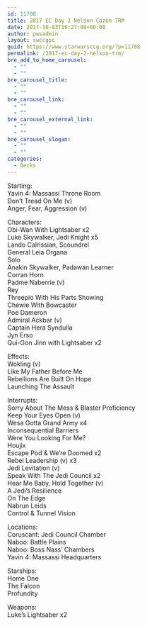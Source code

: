 ```yaml
---
id: 11708
title: 2017 EC Day 2 Nelson Cazon TRM
date: 2017-10-03T16:27:08+00:00
author: pwsadmin
layout: swccgpc
guid: https://www.starwarsccg.org/?p=11708
permalink: /2017-ec-day-2-nelson-trm/
bre_add_to_home_carousel:
  - ""
  - ""
bre_carousel_title:
  - ""
  - ""
bre_carousel_link:
  - ""
  - ""
bre_carousel_external_link:
  - ""
  - ""
bre_carousel_slogan:
  - ""
  - ""
categories:
  - Decks
---
```

Starting:  
Yavin 4: Massassi Throne Room  
Don’t Tread On Me (v)  
Anger, Fear, Aggression (v)

Characters:  
Obi-Wan With Lightsaber x2  
Luke Skywalker, Jedi Knight x5  
Lando Calrissian, Scoundrel  
General Leia Organa  
Solo  
Anakin Skywalker, Padawan Learner  
Corran Horn  
Padme Naberrie (v)  
Rey  
Threepio With His Parts Showing  
Chewie With Bowcaster  
Poe Dameron  
Admiral Ackbar (v)  
Captain Hera Syndulla  
Jyn Erso  
Qui-Gon Jinn with Lightsaber x2

Effects:  
Wokling (v)  
Like My Father Before Me  
Rebellions Are Built On Hope  
Launching The Assault

Interrupts:  
Sorry About The Mess & Blaster Proficiency  
Keep Your Eyes Open (v)  
Wesa Gotta Grand Army x4  
Inconsequential Barriers  
Were You Looking For Me?  
Houjix  
Escape Pod & We’re Doomed x2  
Rebel Leadership (v) x3  
Jedi Levitation (v)  
Speak With The Jedi Council x2  
Hear Me Baby, Hold Together (v)  
A Jedi’s Resilience  
On The Edge  
Nabrun Leids  
Control & Tunnel Vision

Locations:  
Coruscant: Jedi Council Chamber  
Naboo: Battle Plains  
Naboo: Boss Nass’ Chambers  
Yavin 4: Massassi Headquarters

Starships:  
Home One  
The Falcon  
Profundity

Weapons:  
Luke’s Lightsaber x2